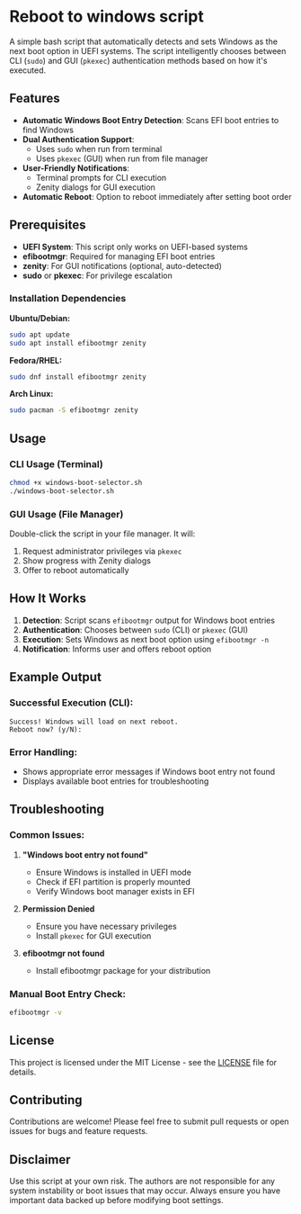 # Reboot to windows script

A simple bash script that automatically detects and sets Windows as the next boot option in UEFI systems. The script intelligently chooses between CLI (`sudo`) and GUI (`pkexec`) authentication methods based on how it's executed.

## Features

- **Automatic Windows Boot Entry Detection**: Scans EFI boot entries to find Windows
- **Dual Authentication Support**:
  - Uses `sudo` when run from terminal
  - Uses `pkexec` (GUI) when run from file manager
- **User-Friendly Notifications**:
  - Terminal prompts for CLI execution
  - Zenity dialogs for GUI execution
- **Automatic Reboot**: Option to reboot immediately after setting boot order

## Prerequisites

- **UEFI System**: This script only works on UEFI-based systems
- **efibootmgr**: Required for managing EFI boot entries
- **zenity**: For GUI notifications (optional, auto-detected)
- **sudo** or **pkexec**: For privilege escalation

### Installation Dependencies

**Ubuntu/Debian:**
```bash
sudo apt update
sudo apt install efibootmgr zenity
```

**Fedora/RHEL:**
```bash
sudo dnf install efibootmgr zenity
```

**Arch Linux:**
```bash
sudo pacman -S efibootmgr zenity
```

## Usage

### CLI Usage (Terminal)
```bash
chmod +x windows-boot-selector.sh
./windows-boot-selector.sh
```

### GUI Usage (File Manager)
Double-click the script in your file manager. It will:
1. Request administrator privileges via `pkexec`
2. Show progress with Zenity dialogs
3. Offer to reboot automatically

## How It Works

1. **Detection**: Script scans `efibootmgr` output for Windows boot entries
2. **Authentication**: Chooses between `sudo` (CLI) or `pkexec` (GUI)
3. **Execution**: Sets Windows as next boot option using `efibootmgr -n`
4. **Notification**: Informs user and offers reboot option

## Example Output

### Successful Execution (CLI):
```
Success! Windows will load on next reboot.
Reboot now? (y/N):
```

### Error Handling:
- Shows appropriate error messages if Windows boot entry not found
- Displays available boot entries for troubleshooting

## Troubleshooting

### Common Issues:

1. **"Windows boot entry not found"**
   - Ensure Windows is installed in UEFI mode
   - Check if EFI partition is properly mounted
   - Verify Windows boot manager exists in EFI

2. **Permission Denied**
   - Ensure you have necessary privileges
   - Install `pkexec` for GUI execution

3. **efibootmgr not found**
   - Install efibootmgr package for your distribution

### Manual Boot Entry Check:
```bash
efibootmgr -v
```

## License

This project is licensed under the MIT License - see the [LICENSE](LICENSE) file for details.

## Contributing

Contributions are welcome! Please feel free to submit pull requests or open issues for bugs and feature requests.

## Disclaimer

Use this script at your own risk. The authors are not responsible for any system instability or boot issues that may occur. Always ensure you have important data backed up before modifying boot settings.

